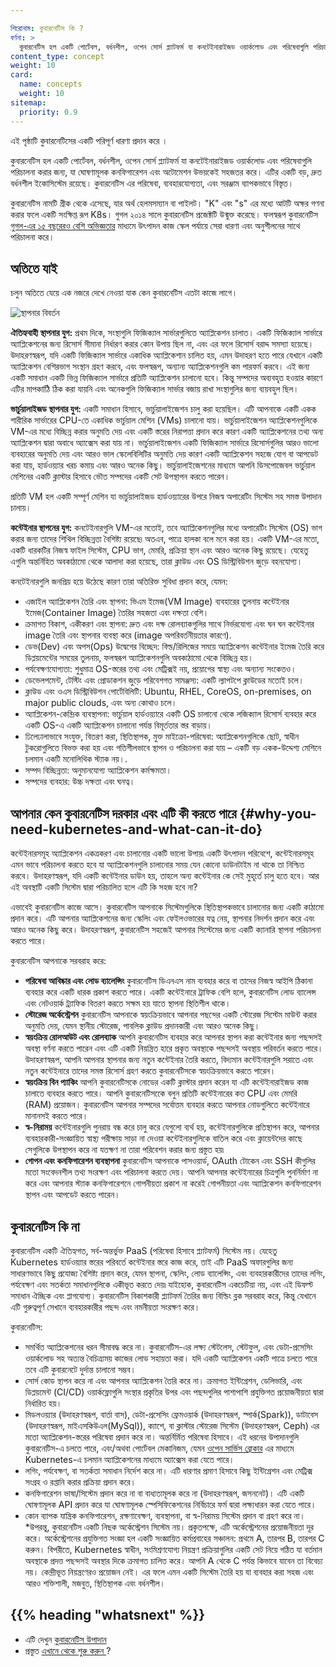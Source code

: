 ```yaml
---

শিরোনাম: কুবারনেটিস কি ?
বর্ণনা: >
  কুবারনেটিস হল একটি পোর্টেবল, বর্ধনশীল, ওপেন সোর্স প্ল্যাটফর্ম যা কনটেইনারাইজড ওয়ার্কলোড এবং পরিষেবাগুলি পরিচালনা করার জন্য, যা ঘোষণামূলক কনফিগারেশন এবং অটোমেশন উভয়কেই সহজতর করে। এটির একটি বড়, দ্রুত বর্ধনশীল ইকোসিস্টেম রয়েছে। কুবারনেটিস পরিষেবা, সমর্থন, এবং সরঞ্জাম ব্যাপকভাবে উপলব্ধ।
content_type: concept
weight: 10
card:
  name: concepts
  weight: 10
sitemap:
  priority: 0.9
---
```


<!-- overview -->
এই পৃষ্ঠাটি কুবারনেটিসের একটি পরিপূর্ণ ধারণা প্রদান করে ।


<!-- body -->
কুবারনেটিস হল একটি পোর্টেবল, বর্ধনশীল, ওপেন সোর্স প্ল্যাটফর্ম যা কনটেইনারাইজড ওয়ার্কলোড এবং পরিষেবাগুলি পরিচালনা করার জন্য, যা ঘোষণামূলক কনফিগারেশন এবং অটোমেশন উভয়কেই সহজতর করে। এটির একটি বড়, দ্রুত বর্ধনশীল ইকোসিস্টেম রয়েছে। কুবারনেটিস এর পরিষেবা, ব্যবহারযোগ্যতা, এবং সরঞ্জাম ব্যাপকভাবে বিস্তৃত।

কুবারনেটিস নামটি গ্রীক থেকে এসেছে, যার অর্থ হেলমসম্যান বা পাইলট। "K" এবং "s" এর মধ্যে আটটি অক্ষর গণনা করার ফলে একটি সংক্ষিপ্ত রূপ K8s। গুগল ২০১৪ সালে কুবারনেটিস প্রজেক্টটি উন্মুক্ত করেছে। ফলস্বরূপ কুবারনেটিস [গুগল-এর ১৫ বছরেরও বেশি অভিজ্ঞতার](/blog/2015/04/borg-predecessor-to-kubernetes/) মাধ্যমে উৎপাদন কাজ  স্কেল পর্যায়ে সেরা ধারণা এবং অনুশীলনের সাথে পরিচালনা করে। 

## অতিতে যাই

চলুন অতিতে যেয়ে এক নজরে দেখে নেওয়া যাক কেন কুবারনেটিস এতটা কাজে লাগে। 

![স্থাপনার বিবর্তন](/images/docs/Container_Evolution.svg)

**ঐতিহ্যবাহী স্থাপনার যুগ:**
প্রথম দিকে, সংস্থাগুলি ফিজিক্যাল সার্ভারগুলিতে অ্যাপ্লিকেশন চালাত। একটি ফিজিক্যাল সার্ভারে অ্যাপ্লিকেশনের জন্য রিসোর্স সীমানা নির্ধারণ করার কোন উপায় ছিল না, এবং এর ফলে রিসোর্স বরাদ্দ সমস্যা হয়েছে। উদাহরণস্বরূপ, যদি একটি ফিজিক্যাল সার্ভারে একাধিক অ্যাপ্লিকেশান চালিত হয়, এমন উদাহরণ হতে পারে যেখানে একটি অ্যাপ্লিকেশন বেশিরভাগ সংস্থান গ্রহণ করবে, এবং ফলস্বরূপ, অন্যান্য অ্যাপ্লিকেশনগুলি কম পারফর্ম করবে। এই জন্য একটি সমাধান একটি ভিন্ন ফিজিক্যাল সার্ভারে প্রতিটি অ্যাপ্লিকেশন চালানো হবে। কিন্তু সম্পদের অব্যবহৃত হওয়ার কারণে এটির মাপকাঠিি ঠিক করা যায়নি এবং অনেকগুলি ফিজিক্যাল সার্ভার বজায় রাখা সংস্থাগুলির জন্য ব্যয়বহুল ছিল।

**ভার্চুয়ালাইজড স্থাপনার যুগ:**  একটি সমাধান হিসাবে, ভার্চুয়ালাইজেশন চালু করা হয়েছিল। এটি আপনাকে একটি একক শারীরিক সার্ভারের CPU-তে একাধিক ভার্চুয়াল মেশিন (VMs) চালানো যায়। ভার্চুয়ালাইজেশন অ্যাপ্লিকেশনগুলিকে VM-এর মধ্যে বিচ্ছিন্ন করার অনুমতি দেয় এবং একটি স্তরের নিরাপত্তা প্রদান করে কারণ একটি অ্যাপ্লিকেশনের তথ্য অন্য অ্যাপ্লিকেশন দ্বারা অবাধে অ্যাক্সেস করা যায় না। ভার্চুয়ালাইজেশন একটি ফিজিক্যাল সার্ভারে রিসোর্সগুলির আরও ভালো ব্যবহারের অনুমতি দেয় এবং আরও ভাল স্কেলেবিলিটির অনুমতি দেয় কারণ একটি অ্যাপ্লিকেশন সহজে যোগ বা আপডেট করা যায়, হার্ডওয়্যার খরচ কমায় এবং আরও অনেক কিছু। ভার্চুয়ালাইজেশনের মাধ্যমে আপনি ডিসপোজেবল ভার্চুয়াল মেশিনের একটি ক্লাস্টার হিসাবে ভৌত সম্পদের একটি সেট উপস্থাপন করতে পারেন।

প্রতিটি VM হল একটি সম্পূর্ণ মেশিন যা ভার্চুয়ালাইজড হার্ডওয়্যারের উপরে নিজস্ব অপারেটিং সিস্টেম সহ সমস্ত উপাদান চালায়।

**কন্টেইনার স্থাপনের যুগ:** কনটেইনারগুলি VM-এর মতোই, তবে অ্যাপ্লিকেশনগুলির মধ্যে অপারেটিং সিস্টেম (OS) ভাগ করার জন্য তাদের শিথিল বিচ্ছিন্নতা বৈশিষ্ট্য রয়েছে৷ অতএব, পাত্রে হালকা বলে মনে করা হয়। একটি VM-এর মতো, একটি ধারকটির নিজস্ব ফাইল সিস্টেম, CPU ভাগ, মেমরি, প্রক্রিয়া স্থান এবং আরও অনেক কিছু রয়েছে। যেহেতু এগুলি অন্তর্নিহিত অবকাঠামো থেকে আলাদা করা হয়েছে, তারা ক্লাউড এবং OS ডিস্ট্রিবিউশন জুড়ে বহনযোগ্য।

কনটেইনারগুলি জনপ্রিয় হয়ে উঠেছে কারণ তারা অতিরিক্ত সুবিধা প্রদান করে, যেমন:

* এজাইল অ্যাপ্লিকেশন তৈরি এবং স্থাপনা: ভিএম ইমেজ(VM Image) ব্যবহারের তুলনায় কন্টেইনার ইমেজ(Container Image) তৈরির সহজতা এবং দক্ষতা বেশি। 
* ক্রমাগত বিকাশ, একীকরণ এবং স্থাপনা: দ্রুত এবং দক্ষ রোলব্যাকগুলির সাথে নির্ভরযোগ্য এবং ঘন ঘন কন্টেইনার image তৈরি এবং স্থাপনার ব্যবস্থা করে (image অপরিবর্তনীয়তার কারণে).
* ডেভ(Dev) এবং অপস(Ops) উদ্বেগের বিচ্ছেদ: বিল্ড/রিলিজের সময়ে অ্যাপ্লিকেশন কন্টেইনার ইমেজ তৈরি করে ডিপ্লয়মেন্টের সময়ের তুলনায়, ফলস্বরূপ অ্যাপ্লিকেশনগুলি  অবকাঠামো থেকে বিচ্ছিন্ন হয়।
* পর্যবেক্ষণযোগ্যতা: শুধুমাত্র OS-স্তরের তথ্য এবং মেট্রিক্সই নয়, প্রয়োগের স্বাস্থ্য এবং অন্যান্য সংকেতও।
* ডেভেলপমেন্ট, টেস্টিং এবং প্রোডাকশন জুড়ে পরিবেশগত সামঞ্জস্য: একটি ল্যাপটপে ক্লাউডের মতোই চলে।
* ক্লাউড এবং ওএস ডিস্ট্রিবিউশন পোর্টেবিলিটি: Ubuntu, RHEL, CoreOS, on-premises, on major public clouds, এবং অন্য কোথাও চলে।
* অ্যাপ্লিকেশন-কেন্দ্রিক ব্যবস্থাপনা: ভার্চুয়াল হার্ডওয়্যারে একটি OS চালানো থেকে লজিক্যাল রিসোর্স ব্যবহার করে একটি OS-এ একটি অ্যাপ্লিকেশন চালানো পর্যন্ত বিমূর্ততার স্তর বাড়ায়।
* ঢিলেঢালাভাবে সংযুক্ত, বিতরণ করা, স্থিতিস্থাপক, মুক্ত মাইক্রো-পরিষেবা: অ্যাপ্লিকেশনগুলিকে ছোট, স্বাধীন টুকরোগুলিতে বিভক্ত করা হয় এবং গতিশীলভাবে স্থাপন ও পরিচালনা করা যায় – একটি বড় একক-উদ্দেশ্য মেশিনে চলমান একটি মনোলিথিক স্ট্যাক নয়।.
* সম্পদ বিচ্ছিন্নতা: অনুমানযোগ্য অ্যাপ্লিকেশন কর্মক্ষমতা।
* সম্পদের ব্যবহার: উচ্চ দক্ষতা এবং ঘনত্ব।

## আপনার কেন কুবারনেটিস দরকার এবং এটি কী করতে পারে {#why-you-need-kubernetes-and-what-can-it-do}

কন্টেইনারসমূহ অ্যাপ্লিকেশন একত্রকরণ  এবং চালানোর একটি ভালো উপায়৷ একটি উৎপাদন পরিবেশে, কন্টেইনারসমূহ এমন ভাবে পরিচালনা করতে হবে যা অ্যাপ্লিকেশনগুলি চালানোর সময় যেন কোনো ডাউনটাইম না থাকে তা নিশ্চিত করবে। উদাহরণস্বরূপ, যদি একটি কন্টেইনার ডাউন হয়,  তাহলে অন্য কন্টেইনার কে সেই মুহূর্তে চালু হতে হবে। আর এই অবস্থাটি একটি সিস্টেম দ্বারা পরিচালিত হলে এটি কি সহজ হবে না?

এভাবেই কুবারনেটিস কাজে আসে। কুবারনেটিস আপনাকে সিস্টেমগুলিকে স্থিতিস্থাপকভাবে চালানোর জন্য একটি কাঠামো প্রদান করে। এটি আপনার অ্যাপ্লিকেশনের জন্য স্কেলিং এবং ফেইলওভারের যত্ন নেয়, স্থাপনার নিদর্শন প্রদান করে এবং আরও অনেক কিছু করে। উদাহরণস্বরূপ, কুবারনেটিস সহজেই আপনার সিস্টেমের জন্য একটি ক্যানারি স্থাপনা পরিচালনা করতে পারে।

কুবারনেটিস আপনাকে সরবরাহ করে:

* **পরিষেবা আবিষ্কার এবং লোড ব্যালেন্সিং**
কুবারনেটিস ডিএনএস নাম ব্যবহার করে বা তাদের নিজস্ব আইপি ঠিকানা ব্যবহার করে একটি ধারক প্রকাশ করতে পারে। একটি কন্টেইনারে ট্রাফিক বেশি হলে, কুবারনেটিস লোড ব্যালেন্স এবং নেটওয়ার্ক ট্র্যাফিক বিতরণ করতে সক্ষম হয় যাতে স্থাপনা স্থিতিশীল থাকে।
* **স্টোরেজ অর্কেস্ট্রেশন**
কুবারনেটিস আপনাকে স্বয়ংক্রিয়ভাবে আপনার পছন্দের একটি স্টোরেজ সিস্টেম মাউন্ট করার অনুমতি দেয়, যেমন স্থানীয় স্টোরেজ, পাবলিক ক্লাউড প্রদানকারী এবং আরও অনেক কিছু।
* **স্বয়ংক্রিয় রোলআউট এবং রোলব্যাক**
আপনি কুবারনেটিস ব্যবহার করে আপনার স্থাপন করা কন্টেইনার জন্য পছন্দসই অবস্থা বর্ণনা করতে পারেন এবং এটি একটি নিয়ন্ত্রিত হারে প্রকৃত অবস্থাকে পছন্দসই অবস্থায় পরিবর্তন করতে পারে। উদাহরণস্বরূপ, আপনি আপনার স্থাপনার জন্য নতুন কন্টেইনার তৈরি করতে, বিদ্যমান কন্টেইনারগুলি সরাতে এবং নতুন কন্টেইনারে তাদের সমস্ত রিসোর্স গ্রহণ করতে কুবারনেটিসকে স্বয়ংক্রিয়ভাবে করতে পারেন।
* **স্বয়ংক্রিয় বিন প্যাকিং**
আপনি কুবারনেটিসকে নোডের একটি ক্লাস্টার প্রদান করেন যা এটি কন্টেইনারাইজড কাজ চালাতে ব্যবহার করতে পারে। আপনি কুবারনেটিসকেে বলুন প্রতিটি কন্টেইনারের কত CPU এবং মেমরি (RAM) প্রয়োজন। কুবারনেটিস আপনার সম্পদের সর্বোত্তম ব্যবহার করতে আপনার নোডগুলিতে কন্টেইনারে মানানসই করতে পারে।
* **স্ব-নিরাময়**
 কন্টেইনারগুলি পুনরায় বন্ধ করে চালু করে যেগুলো ব্যর্থ হয়, কন্টেইনারগুলিকে প্রতিস্থাপন করে, আপনার ব্যবহারকারী-সংজ্ঞায়িত স্বাস্থ্য পরীক্ষায় সাড়া না দেওয়া কন্টেইনারগুলিকে বাতিল করে এবং ক্লায়েন্টদের কাছে সেগুলিকে উপস্থাপন করে না যতক্ষণ না তারা পরিবেশন করার জন্য প্রস্তুত হয়৷ 
* **গোপন এবং কনফিগারেশন ব্যবস্থাপনা**
কুবারনেটিস আপনাকে পাসওয়ার্ড, OAuth টোকেন এবং SSH কীগুলির মতো সংবেদনশীল তথ্য সংরক্ষণ এবং পরিচালনা করতে দেয়। আপনি আপনার কন্টেইনারের চিত্রগুলি পুনর্নির্মাণ না করে এবং আপনার স্ট্যাক কনফিগারেশনে গোপনীয়তা প্রকাশ না করেই গোপনীয়তা এবং অ্যাপ্লিকেশন কনফিগারেশন স্থাপন এবং আপডেট করতে পারেন।

## কুবারনেটিস কি না

কুবারনেটিস একটি ঐতিহ্যগত, সর্ব-অন্তর্ভুক্ত PaaS (পরিষেবা হিসাবে প্ল্যাটফর্ম) সিস্টেম নয়। যেহেতু Kubernetes হার্ডওয়্যার স্তরের পরিবর্তে কন্টেইনার স্তরে কাজ করে, তাই এটি PaaS অফারগুলির জন্য সাধারণভাবে কিছু প্রযোজ্য বৈশিষ্ট্য প্রদান করে, যেমন স্থাপনা, স্কেলিং, লোড ব্যালেন্সিং, এবং ব্যবহারকারীদের তাদের লগিং, পর্যবেক্ষণ এবং সতর্কতা সমাধানগুলিকে একীভূত করতে দেয়৷ যাইহোক, কুবারনেটিস একচেটিয়া নয়, এবং এই ডিফল্ট সমাধান ঐচ্ছিক এবং প্লাগযোগ্য। কুবারনেটিস বিকাশকারী প্ল্যাটফর্ম তৈরির জন্য বিল্ডিং ব্লক সরবরাহ করে, কিন্তু যেখানে এটি গুরুত্বপূর্ণ সেখানে ব্যবহারকারীর পছন্দ এবং নমনীয়তা সংরক্ষণ করে।

কুবারনেটিস:

* সমর্থিত অ্যাপ্লিকেশনের ধরন সীমাবদ্ধ করে না। কুবারনেটিস-এর লক্ষ্য স্টেটলেস, স্টেটফুল, এবং ডেটা-প্রসেসিং ওয়ার্কলোড সহ অত্যন্ত বৈচিত্র্যময় কাজের লোড সহায়তা করা। যদি একটি অ্যাপ্লিকেশন একটি পাত্রে চলতে পারে তবে এটি কুবারনেটে দুর্দান্ত চালানো সম্ভব।
* সোর্স কোড স্থাপন করে না এবং আপনার অ্যাপ্লিকেশন তৈরি করে না। ক্রমাগত ইন্টিগ্রেশন, ডেলিভারি, এবং ডিপ্লয়মেন্ট (CI/CD) ওয়ার্কফ্লোগুলি সংস্থার প্রকৃতির উপর এবং পছন্দগুলির পাশাপাশি প্রযুক্তিগত প্রয়োজনীয়তা দ্বারা নির্ধারিত হয়। 
* মিডলওয়্যার (উদাহরণস্বরূপ, বার্তা বাস), ডেটা-প্রসেসিং ফ্রেমওয়ার্ক (উদাহরণস্বরূপ, স্পার্ক(Spark)), ডাটাবেস (উদাহরণস্বরূপ, মাইএসকিউএল(MySql)), ক্যাশে, বা ক্লাস্টার স্টোরেজ সিস্টেম (উদাহরণস্বরূপ, Ceph) এর মতো অ্যাপ্লিকেশন-স্তরের পরিষেবা প্রদান করে না। অন্তর্নির্মিত পরিষেবা হিসাবে। এই ধরনের উপাদানগুলি কুবারনেটিস-এ চলতে পারে, এবং/অথবা পোর্টেবল মেকানিজম, যেমন [ওপেন সার্ভিস ব্রোকার](https://openservicebrokerapi.org/) এর মাধ্যমে Kubernetes-এ চলমান অ্যাপ্লিকেশনের মাধ্যমে অ্যাক্সেস করা যেতে পারে।
* লগিং, পর্যবেক্ষণ, বা সতর্কতা সমাধান নির্দেশ করে না। এটি ধারণার প্রমাণ হিসাবে কিছু ইন্টিগ্রেশন এবং মেট্রিক্স সংগ্রহ ও রপ্তানি করার প্রক্রিয়া প্রদান করে।
* কনফিগারেশন ভাষা/সিস্টেম প্রদান করে না বা বাধ্যতামূলক করে না (উদাহরণস্বরূপ, জসননেট)। এটি একটি ঘোষণামূলক API প্রদান করে যা ঘোষণামূলক স্পেসিফিকেশনের নির্বিচারে ফর্ম দ্বারা লক্ষ্যধারন করা যেতে পারে।
* কোন ব্যাপক যান্ত্রিক কনফিগারেশন, রক্ষণাবেক্ষণ, ব্যবস্থাপনা, বা স্ব-নিরাময় সিস্টেম প্রদান বা গ্রহণ করে না।
*উপরন্তু, কুবারনেটিস একটি নিছক অর্কেস্ট্রেশন সিস্টেম নয়। প্রকৃতপক্ষে, এটি অর্কেস্ট্রেশনের প্রয়োজনীয়তা দূর করে। অর্কেস্ট্রেশনের প্রযুক্তিগত সংজ্ঞা হল একটি সংজ্ঞায়িত কর্মপ্রবাহের সঞ্চালন: প্রথমে A, তারপর B, তারপর C করুন। বিপরীতে, Kubernetes স্বাধীন, সংমিশ্রণযোগ্য নিয়ন্ত্রণ প্রক্রিয়াগুলির একটি সেট নিয়ে গঠিত যা বর্তমান অবস্থাকে প্রদত্ত পছন্দসই অবস্থার দিকে ক্রমাগত চালিত করে। আপনি A থেকে C পর্যন্ত কিভাবে যাবেন তা বিবেচ্য নয়। কেন্দ্রীভূত নিয়ন্ত্রণেরও প্রয়োজন নেই। এর ফলে এমন একটি সিস্টেম তৈরি হয় যা ব্যবহার করা সহজ এবং আরও শক্তিশালী, মজবুত, স্থিতিস্থাপক এবং বর্ধনশীল।



## {{% heading "whatsnext" %}}

*   এটি দেখুন [কুবারনেটিস উপাদান](/docs/concepts/overview/components/)
*   প্রস্তুত [এখানে থেকে শুরু করুন ](/docs/setup/)?

